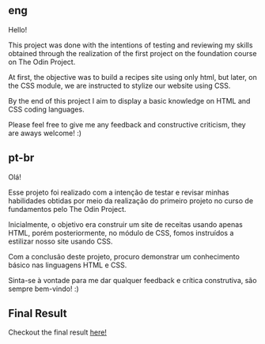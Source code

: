 ## eng

Hello!

This project was done with the intentions of testing and reviewing my skills obtained through the realization of the first project on the foundation course on The Odin Project.

At first, the objective was to build a recipes site using only html, but later, on the CSS module, we are instructed to stylize our website using CSS.

By the end of this project I aim to display a basic knowledge on HTML and CSS coding languages.

Please feel free to give me any feedback and constructive criticism, they are aways welcome! :)

## pt-br

Olá!

Esse projeto foi realizado com a intenção de testar e revisar minhas habilidades obtidas por meio da realização do primeiro projeto no curso de fundamentos pelo The Odin Project.

Inicialmente, o objetivo era construir um site de receitas usando apenas HTML, porém posteriormente, no módulo de CSS, fomos instruídos a estilizar nosso site usando CSS.

Com a conclusão deste projeto, procuro demonstrar um conhecimento básico nas linguagens HTML e CSS.

Sinta-se à vontade para me dar qualquer feedback e crítica construtiva, são sempre bem-vindo! :)

## Final Result

Checkout the final result [here!](https://nicog03.github.io/recipes-website/)
